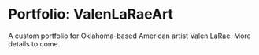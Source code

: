 # Portfolio: ValenLaRaeArt

A custom portfolio for Oklahoma-based American artist Valen LaRae. More details to come.